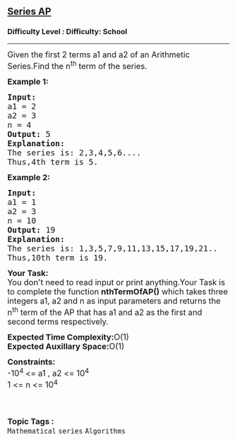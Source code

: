 <h2><a href="https://www.geeksforgeeks.org/problems/series-ap5310/1?page=2&category=Mathematical,number-theory&status=unsolved&sortBy=submissions">Series AP</a></h2><h3>Difficulty Level : Difficulty: School</h3><hr><div class="problems_problem_content__Xm_eO"><p><span style="font-size: 18px;">Given the first 2 terms a1 and a2 of an Arithmetic Series.Find the n<sup>th</sup> term of the series.&nbsp;</span></p>
<p><span style="font-size: 18px;"><strong>Example 1:</strong></span></p>
<pre><span style="font-size: 18px;"><strong>Input:</strong>
a1 = 2
a2 = 3
n = 4
<strong>Output: </strong>5
<strong>Explanation:</strong>
The series is: 2,3,4,5,6....
Thus,4th term is 5.</span></pre>
<p><span style="font-size: 18px;"><strong>Example 2:</strong></span></p>
<pre><span style="font-size: 18px;"><strong>Input:</strong>
a1 = 1
a2 = 3
n = 10
<strong>Output: </strong>19
<strong>Explanation:</strong>
The series is: 1,3,5,7,9,11,13,15,17,19,21..
Thus,10th term is 19.</span></pre>
<p><span style="font-size: 18px;"><strong>Your Task:</strong><br>You don't need to read input or print anything.Your Task is to complete the function <strong>nthTermOfAP()</strong> which takes three integers a1, a2 and n as input parameters and returns the n<sup>th</sup> term of the AP that has a1 and a2 as the first and second terms respectively.</span></p>
<p><span style="font-size: 18px;"><strong>Expected Time Complexity:</strong>O(1)<br><strong>Expected Auxillary Space:</strong>O(1)</span></p>
<p><span style="font-size: 18px;"><strong>Constraints:</strong><br>-10<sup>4 </sup>&lt;= a1 , a2 &lt;= 10<sup>4</sup><br>1 &lt;= n &lt;= 10<sup>4</sup></span><br>&nbsp;</p></div><br><p><span style=font-size:18px><strong>Topic Tags : </strong><br><code>Mathematical</code>&nbsp;<code>series</code>&nbsp;<code>Algorithms</code>&nbsp;